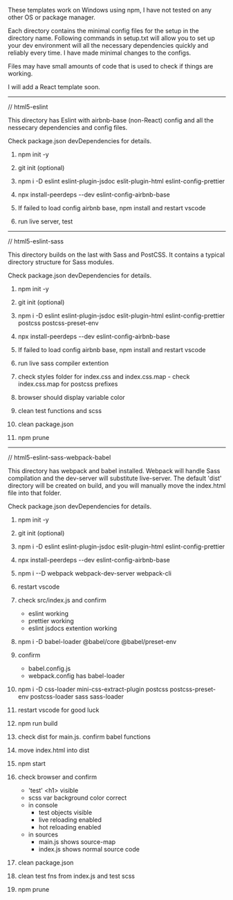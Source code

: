 These templates work on Windows using npm, I have not tested on any other OS or package manager.

Each directory contains the minimal config files for the setup in the directory name. Following commands in setup.txt will allow you to set up your dev environment will all the necessary dependencies quickly and reliably every time. I have made minimal changes to the configs.

Files may have small amounts of code that is used to check if things are working.

I will add a React template soon.

---

// html5-eslint

This directory has Eslint with airbnb-base (non-React) config and all the nessecary dependencies and config files.

Check package.json devDependencies for details.

1. npm init -y

2. git init (optional)

3. npm i -D eslint eslint-plugin-jsdoc eslit-plugin-html eslint-config-prettier

4. npx install-peerdeps --dev eslint-config-airbnb-base

5. If failed to load config airbnb base, npm install and restart vscode

6. run live server, test

---

// html5-eslint-sass

This directory builds on the last with Sass and PostCSS. It contains a typical directory structure for Sass modules.

Check package.json devDependencies for details.

1. npm init -y

2. git init (optional)

3. npm i -D eslint eslint-plugin-jsdoc eslit-plugin-html eslint-config-prettier postcss postcss-preset-env

4. npx install-peerdeps --dev eslint-config-airbnb-base

5. If failed to load config airbnb base, npm install and restart vscode

6. run live sass compiler extention

7. check styles folder for index.css and index.css.map - check index.css.map for postcss prefixes

8. browser should display variable color

9. clean test functions and scss

10. clean package.json

11. npm prune

---

// html5-eslint-sass-webpack-babel

This directory has webpack and babel installed. Webpack will handle Sass compilation and the dev-server will substitute live-server. The default 'dist' directory will be created on build, and you will manually move the index.html file into that folder.

Check package.json devDependencies for details.

1.  npm init -y

2.  git init (optional)

3.  npm i -D eslint eslint-plugin-jsdoc eslit-plugin-html eslint-config-prettier

4.  npx install-peerdeps --dev eslint-config-airbnb-base

5.  npm i --D webpack webpack-dev-server webpack-cli

6.  restart vscode

7.  check src/index.js and confirm

    - eslint working
    - prettier working
    - eslint jsdocs extention working

8.  npm i -D babel-loader @babel/core @babel/preset-env

9.  confirm

    - babel.config.js
    - webpack.config has babel-loader

10. npm i -D css-loader mini-css-extract-plugin postcss postcss-preset-env postcss-loader sass sass-loader

11. restart vscode for good luck

12. npm run build

13. check dist for main.js. confirm babel functions

14. move index.html into dist

15. npm start

16. check browser and confirm

    - 'test' \<h1> visible
    - scss var background color correct
    - in console
      - test objects visible
      - live reloading enabled
      - hot reloading enabled
    - in sources
      - main.js shows source-map
      - index.js shows normal source code

17. clean package.json

18. clean test fns from index.js and test scss

19. npm prune
